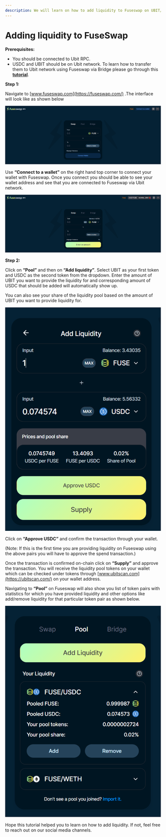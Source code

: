 ```yaml
---
description: We will learn on how to add liquidity to Fuseswap on UBIT/USDC pair.
---
```


# Adding liquidity to FuseSwap

**Prerequisites:**

* You should be connected to Ubit RPC.
* USDC and UBIT should be on Ubit network. To learn how to transfer them to Ubit network using Fuseswap via Bridge please go through this [**tutorial**](https://docs.ubitscan.com/the-fuse-chain/token-bridges/transfer-fuse-using-bridge-on-fuseswap).

**Step 1:**

Navigate to [www.fuseswap.com](https://fuseswap.com/) .The interface will look like as shown below

![](../../.gitbook/assets/0%20%287%29.png)

Use **“Connect to a wallet”** on the right hand top corner to connect your wallet with Fuseswap. Once you connect you should be able to see your wallet address and see that you are connected to Fuseswap via Ubit network.

![](../../.gitbook/assets/1%20%2810%29.png)

  
**Step 2:**

Click on **“Pool”** and then on **“Add liquidity”**. Select UBIT as your first token and USDC as the second token from the dropdown. Enter the amount of UBIT you want to provide the liquidity for and corresponding amount of USDC that should be added will automatically show up.

You can also see your share of the liquidity pool based on the amount of UBIT you want to provide liquidity for.

![](../../.gitbook/assets/2%20%2810%29.png)

Click on **“Approve USDC”** and confirm the transaction through your wallet.

\(Note: If this is the first time you are providing liquidity on Fuseswap using the above pairs you will have to approve the spend transaction.\)

Once the transaction is confirmed on-chain click on **“Supply”** and approve the transaction. You will receive the liquidity pool tokens on your wallet which can be checked under tokens through [www.ubitscan.com](https://ubitscan.com/) on your wallet address.

Navigating to **“Pool”** on Fuseswap will also show you list of token pairs with statistics for which you have provided liquidity and other options like add/remove liquidity for that particular token pair as shown below.

![](../../.gitbook/assets/3%20%289%29.png)

Hope this tutorial helped you to learn on how to add liquidity. If not, feel free to reach out on our social media channels.

